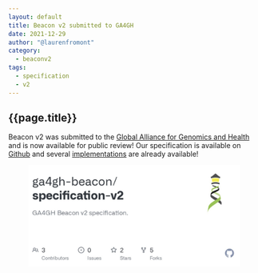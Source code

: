 ```yaml
---
layout: default
title: Beacon v2 submitted to GA4GH
date: 2021-12-29
author: "@laurenfromont"
category:
  - beaconv2
tags:
  - specification
  - v2
---
```


## {{page.title}}

Beacon v2 was submitted to the [Global Alliance for Genomics and Health](https://www.ga4gh.org) and is now available for public review! 
Our specification is available on [Github](https://github.com/ga4gh-beacon/beacon-v2) and several [implementations](https://ga4gh-approval-service-registry-demo.ega-archive.org) are already available!

<figure>
<img src="/assets/img/beacon-spec-github.png" alt="beacon-spec-github"/>
</figure>
